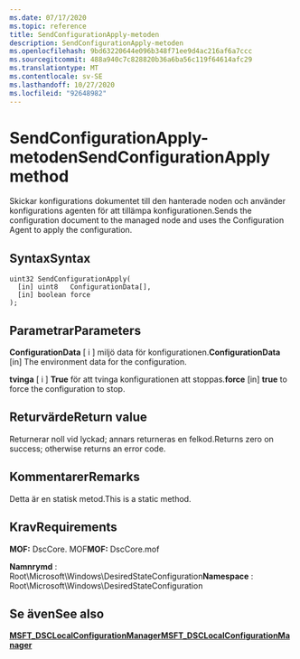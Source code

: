 ```yaml
---
ms.date: 07/17/2020
ms.topic: reference
title: SendConfigurationApply-metoden
description: SendConfigurationApply-metoden
ms.openlocfilehash: 9bd63220644e096b348f71ee9d4ac216af6a7ccc
ms.sourcegitcommit: 488a940c7c828820b36a6ba56c119f64614afc29
ms.translationtype: MT
ms.contentlocale: sv-SE
ms.lasthandoff: 10/27/2020
ms.locfileid: "92648982"
---
```

# <a name="sendconfigurationapply-method"></a><span data-ttu-id="15595-103">SendConfigurationApply-metoden</span><span class="sxs-lookup"><span data-stu-id="15595-103">SendConfigurationApply method</span></span>

<span data-ttu-id="15595-104">Skickar konfigurations dokumentet till den hanterade noden och använder konfigurations agenten för att tillämpa konfigurationen.</span><span class="sxs-lookup"><span data-stu-id="15595-104">Sends the configuration document to the managed node and uses the Configuration Agent to apply the configuration.</span></span>

## <a name="syntax"></a><span data-ttu-id="15595-105">Syntax</span><span class="sxs-lookup"><span data-stu-id="15595-105">Syntax</span></span>

```mof
uint32 SendConfigurationApply(
  [in] uint8   ConfigurationData[],
  [in] boolean force
);
```

## <a name="parameters"></a><span data-ttu-id="15595-106">Parametrar</span><span class="sxs-lookup"><span data-stu-id="15595-106">Parameters</span></span>

<span data-ttu-id="15595-107">**ConfigurationData** \[ i \] miljö data för konfigurationen.</span><span class="sxs-lookup"><span data-stu-id="15595-107">**ConfigurationData** \[in\] The environment data for the configuration.</span></span>

<span data-ttu-id="15595-108">**tvinga** \[ i \] **True** för att tvinga konfigurationen att stoppas.</span><span class="sxs-lookup"><span data-stu-id="15595-108">**force** \[in\] **true** to force the configuration to stop.</span></span>

## <a name="return-value"></a><span data-ttu-id="15595-109">Returvärde</span><span class="sxs-lookup"><span data-stu-id="15595-109">Return value</span></span>

<span data-ttu-id="15595-110">Returnerar noll vid lyckad; annars returneras en felkod.</span><span class="sxs-lookup"><span data-stu-id="15595-110">Returns zero on success; otherwise returns an error code.</span></span>

## <a name="remarks"></a><span data-ttu-id="15595-111">Kommentarer</span><span class="sxs-lookup"><span data-stu-id="15595-111">Remarks</span></span>

<span data-ttu-id="15595-112">Detta är en statisk metod.</span><span class="sxs-lookup"><span data-stu-id="15595-112">This is a static method.</span></span>

## <a name="requirements"></a><span data-ttu-id="15595-113">Krav</span><span class="sxs-lookup"><span data-stu-id="15595-113">Requirements</span></span>

<span data-ttu-id="15595-114">**MOF:** DscCore. MOF</span><span class="sxs-lookup"><span data-stu-id="15595-114">**MOF:** DscCore.mof</span></span>

<span data-ttu-id="15595-115">**Namnrymd** : Root\Microsoft\Windows\DesiredStateConfiguration</span><span class="sxs-lookup"><span data-stu-id="15595-115">**Namespace** : Root\Microsoft\Windows\DesiredStateConfiguration</span></span>

## <a name="see-also"></a><span data-ttu-id="15595-116">Se även</span><span class="sxs-lookup"><span data-stu-id="15595-116">See also</span></span>

[<span data-ttu-id="15595-117">**MSFT_DSCLocalConfigurationManager**</span><span class="sxs-lookup"><span data-stu-id="15595-117">**MSFT_DSCLocalConfigurationManager**</span></span>](msft-dsclocalconfigurationmanager.md)
